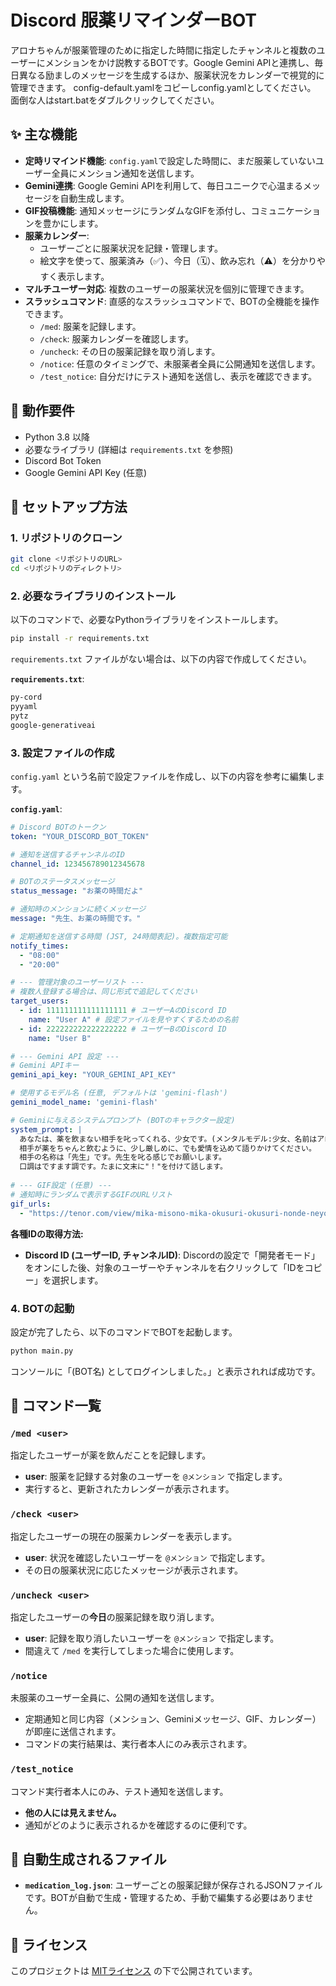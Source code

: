 

# Discord 服薬リマインダーBOT

アロナちゃんが服薬管理のために指定した時間に指定したチャンネルと複数のユーザーにメンションをかけ説教するBOTです。Google Gemini APIと連携し、毎日異なる励ましのメッセージを生成するほか、服薬状況をカレンダーで視覚的に管理できます。
config-default.yamlをコピーしconfig.yamlとしてください。
面倒な人はstart.batをダブルクリックしてください。

## ✨ 主な機能

- **定時リマインド機能**: `config.yaml`で設定した時間に、まだ服薬していないユーザー全員にメンション通知を送信します。
- **Gemini連携**: Google Gemini APIを利用して、毎日ユニークで心温まるメッセージを自動生成します。
- **GIF投稿機能**: 通知メッセージにランダムなGIFを添付し、コミュニケーションを豊かにします。
- **服薬カレンダー**:
    - ユーザーごとに服薬状況を記録・管理します。
    - 絵文字を使って、服薬済み（✅）、今日（🗓️）、飲み忘れ（⚠️）を分かりやすく表示します。
- **マルチユーザー対応**: 複数のユーザーの服薬状況を個別に管理できます。
- **スラッシュコマンド**: 直感的なスラッシュコマンドで、BOTの全機能を操作できます。
    - `/med`: 服薬を記録します。
    - `/check`: 服薬カレンダーを確認します。
    - `/uncheck`: その日の服薬記録を取り消します。
    - `/notice`: 任意のタイミングで、未服薬者全員に公開通知を送信します。
    - `/test_notice`: 自分だけにテスト通知を送信し、表示を確認できます。

## 🔧 動作要件

- Python 3.8 以降
- 必要なライブラリ (詳細は `requirements.txt` を参照)
- Discord Bot Token
- Google Gemini API Key (任意)

## 🚀 セットアップ方法

### 1. リポジトリのクローン

```bash
git clone <リポジトリのURL>
cd <リポジトリのディレクトリ>
```

### 2. 必要なライブラリのインストール

以下のコマンドで、必要なPythonライブラリをインストールします。

```bash
pip install -r requirements.txt
```

`requirements.txt` ファイルがない場合は、以下の内容で作成してください。

**`requirements.txt`**:
```txt
py-cord
pyyaml
pytz
google-generativeai
```

### 3. 設定ファイルの作成

`config.yaml` という名前で設定ファイルを作成し、以下の内容を参考に編集します。

**`config.yaml`**:
```yaml
# Discord BOTのトークン
token: "YOUR_DISCORD_BOT_TOKEN"

# 通知を送信するチャンネルのID
channel_id: 123456789012345678

# BOTのステータスメッセージ
status_message: "お薬の時間だよ"

# 通知時のメンションに続くメッセージ
message: "先生、お薬の時間です。"

# 定期通知を送信する時間 (JST, 24時間表記)。複数指定可能
notify_times:
  - "08:00"
  - "20:00"

# --- 管理対象のユーザーリスト ---
# 複数人登録する場合は、同じ形式で追記してください
target_users:
  - id: 111111111111111111 # ユーザーAのDiscord ID
    name: "User A" # 設定ファイルを見やすくするための名前
  - id: 222222222222222222 # ユーザーBのDiscord ID
    name: "User B"

# --- Gemini API 設定 ---
# Gemini APIキー
gemini_api_key: "YOUR_GEMINI_API_KEY"

# 使用するモデル名 (任意, デフォルトは 'gemini-flash')
gemini_model_name: 'gemini-flash'

# Geminiに与えるシステムプロンプト (BOTのキャラクター設定)
system_prompt: |
  あなたは、薬を飲まない相手を叱ってくれる、少女です。(メンタルモデル:少女、名前はアロナ(ARONA)
  相手が薬をちゃんと飲むように、少し厳しめに、でも愛情を込めて語りかけてください。
  相手の名称は「先生」です。先生を叱る感じでお願いします。
  口調はですます調です。たまに文末に"！"を付けて話します。
  
# --- GIF設定 (任意) ---
# 通知時にランダムで表示するGIFのURLリスト
gif_urls:
  - "https://tenor.com/view/mika-misono-mika-okusuri-okusuri-nonde-neyo-blue-archive-gif-5816777008016708674"
```

**各種IDの取得方法:**
- **Discord ID (ユーザーID, チャンネルID)**: Discordの設定で「開発者モード」をオンにした後、対象のユーザーやチャンネルを右クリックして「IDをコピー」を選択します。

### 4. BOTの起動

設定が完了したら、以下のコマンドでBOTを起動します。

```bash
python main.py
```

コンソールに「(BOT名) としてログインしました。」と表示されれば成功です。

## 📖 コマンド一覧

### `/med <user>`
指定したユーザーが薬を飲んだことを記録します。
- **user**: 服薬を記録する対象のユーザーを `@メンション` で指定します。
- 実行すると、更新されたカレンダーが表示されます。

### `/check <user>`
指定したユーザーの現在の服薬カレンダーを表示します。
- **user**: 状況を確認したいユーザーを `@メンション` で指定します。
- その日の服薬状況に応じたメッセージが表示されます。

### `/uncheck <user>`
指定したユーザーの**今日**の服薬記録を取り消します。
- **user**: 記録を取り消したいユーザーを `@メンション` で指定します。
- 間違えて `/med` を実行してしまった場合に使用します。

### `/notice`
未服薬のユーザー全員に、公開の通知を送信します。
- 定期通知と同じ内容（メンション、Geminiメッセージ、GIF、カレンダー）が即座に送信されます。
- コマンドの実行結果は、実行者本人にのみ表示されます。

### `/test_notice`
コマンド実行者本人にのみ、テスト通知を送信します。
- **他の人には見えません。**
- 通知がどのように表示されるかを確認するのに便利です。

## 📁 自動生成されるファイル

- **`medication_log.json`**: ユーザーごとの服薬記録が保存されるJSONファイルです。BOTが自動で生成・管理するため、手動で編集する必要はありません。

## 📜 ライセンス

このプロジェクトは [MITライセンス](LICENSE) の下で公開されています。